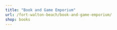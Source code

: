 ```yaml
---
title: "Book and Game Emporium"
url: /fort-walton-beach/book-and-game-emporium/
shop: books
---
```

